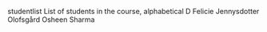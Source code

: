  studentlist
List of students in the course, alphabetical
D
Felicie Jennysdotter Olofsgård
Osheen Sharma
